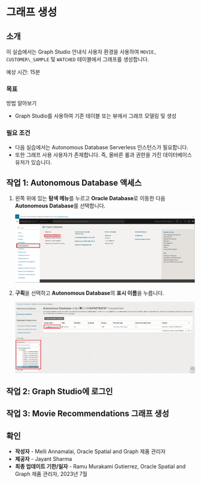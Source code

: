 # 그래프 생성

## 소개

이 실습에서는 Graph Studio 안내식 사용자 환경을 사용하여 `MOVIE, CUSTOMER\_SAMPLE` 및 `WATCHED` 테이블에서 그래프를 생성합니다.

예상 시간: 15분

### 목표

방법 알아보기

*   Graph Studio를 사용하여 기존 테이블 또는 뷰에서 그래프 모델링 및 생성

### 필요 조건

*   다음 실습에서는 Autonomous Database Serverless 인스턴스가 필요합니다.
*   또한 그래프 사용 사용자가 존재합니다. 즉, 올바른 롤과 권한을 가진 데이터베이스 유저가 있습니다.

## 작업 1: Autonomous Database 액세스

1.  왼쪽 위에 있는 **탐색 메뉴**를 누르고 **Oracle Database**로 이동한 다음 **Autonomous Database**를 선택합니다.
    
    ![Autonomous Database로 이동합니다.](images/navigation-menu.png " ")
    
2.  **구획**을 선택하고 **Autonomous Database**의 **표시 이름**을 누릅니다.
    
    ![Navigation 메뉴에서 Autonomous Database를 선택합니다.](images/select-autonomous-database.png " ")
    

## 작업 2: Graph Studio에 로그인

[](include:adb-goto-graph-studio.md)

## 작업 3: Movie Recommendations 그래프 생성

[](include:adb-create-graph.md)

## 확인

*   **작성자** - Melli Annamalai, Oracle Spatial and Graph 제품 관리자
*   **제공자** - Jayant Sharma
*   **최종 업데이트 기한/일자** - Ramu Murakami Gutierrez, Oracle Spatial and Graph 제품 관리자, 2023년 7월